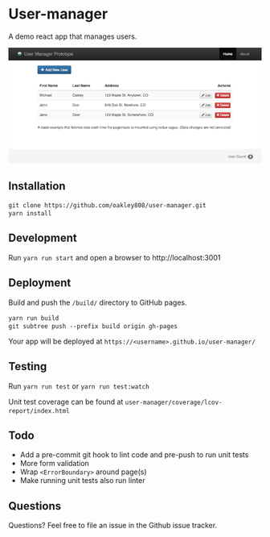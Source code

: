 # User-manager
A demo react app that manages users.

<img src="screenshot.png" alt="Screenshot of app" />

## Installation
```
git clone https://github.com/oakley808/user-manager.git
yarn install
```

## Development
Run `yarn run start` and open a browser to http://localhost:3001

## Deployment
Build and push the `/build/` directory to GitHub pages.
```
yarn run build
git subtree push --prefix build origin gh-pages
```
Your app will be deployed at `https://<username>.github.io/user-manager/`


## Testing
Run `yarn run test` or `yarn run test:watch`

Unit test coverage can be found at `user-manager/coverage/lcov-report/index.html`

## Todo
* Add a pre-commit git hook to lint code and pre-push to run unit tests
* More form validation
* Wrap `<ErrorBoundary>` around page(s)
* Make running unit tests also run linter

## Questions
Questions? Feel free to file an issue in the Github issue tracker.
